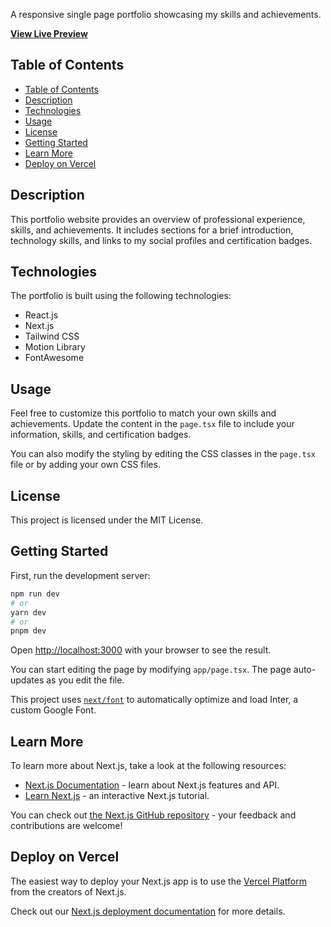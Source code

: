 A responsive single page portfolio showcasing my skills and achievements.

**[View Live Preview](https://amnydn.dev/)**

## Table of Contents

- [Table of Contents](#table-of-contents)
- [Description](#description)
- [Technologies](#technologies)
- [Usage](#usage)
- [License](#license)
- [Getting Started](#getting-started)
- [Learn More](#learn-more)
- [Deploy on Vercel](#deploy-on-vercel)


## Description

This portfolio website provides an overview of professional experience, skills, and achievements. It includes sections for a brief introduction, technology skills, and links to my social profiles and certification badges.

## Technologies

The portfolio is built using the following technologies:

- React.js
- Next.js
- Tailwind CSS
- Motion Library
- FontAwesome

## Usage

Feel free to customize this portfolio to match your own skills and achievements. Update the content in the `page.tsx` file to include your information, skills, and certification badges.

You can also modify the styling by editing the CSS classes in the `page.tsx` file or by adding your own CSS files.

## License
This project is licensed under the MIT License.

## Getting Started

First, run the development server:

```bash
npm run dev
# or
yarn dev
# or
pnpm dev
```

Open [http://localhost:3000](http://localhost:3000) with your browser to see the result.

You can start editing the page by modifying `app/page.tsx`. The page auto-updates as you edit the file.

This project uses [`next/font`](https://nextjs.org/docs/basic-features/font-optimization) to automatically optimize and load Inter, a custom Google Font.

## Learn More

To learn more about Next.js, take a look at the following resources:

- [Next.js Documentation](https://nextjs.org/docs) - learn about Next.js features and API.
- [Learn Next.js](https://nextjs.org/learn) - an interactive Next.js tutorial.

You can check out [the Next.js GitHub repository](https://github.com/vercel/next.js/) - your feedback and contributions are welcome!

## Deploy on Vercel

The easiest way to deploy your Next.js app is to use the [Vercel Platform](https://vercel.com/new?utm_medium=default-template&filter=next.js&utm_source=create-next-app&utm_campaign=create-next-app-readme) from the creators of Next.js.

Check out our [Next.js deployment documentation](https://nextjs.org/docs/deployment) for more details.
